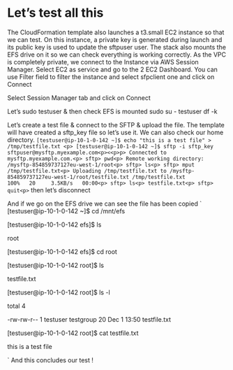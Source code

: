 # Let’s test all this

The CloudFormation template also launches a t3.small EC2 instance so that we can test. On this instance, a private key is generated during launch and its public key is used to update the sftpuser user.
The stack also mounts the EFS drive on it so we can check everything is working correctly.
As the VPC is completely private, we connect to the Instance via AWS Session Manager.
Select EC2 as service and go to the 2 EC2 Dashboard. You can use Filter field to filter the instance and select sfpclient one and click on Connect

Select Session Manager tab and click on Connect


Let’s sudo testuser & then check EFS is mounted
sudo su - testuser
df -k

Let’s create a test file & connect to the SFTP  & upload the file.
The template will have created a sftp_key file so let’s use it.
We can also check our home directory.
`
[testuser@ip-10-1-0-142 ~]$ echo "this is a test file" > /tmp/testfile.txt <p>
[testuser@ip-10-1-0-142 ~]$ sftp -i sftp_key sftpuser@mysftp.myexample.com<p><<p>p>
Connected to mysftp.myexample.com.<p>
sftp> pwd<p>
Remote working directory: /mysftp-854859737127eu-west-1/root<p>
sftp> ls<p>
sftp> mput /tmp/testfile.txt<p>
Uploading /tmp/testfile.txt to /mysftp-854859737127eu-west-1/root/testfile.txt
/tmp/testfile.txt                                                                                              100%   20     3.5KB/s   00:00<p>
sftp> ls<p>
testfile.txt<p>
sftp> quit<p>
`
then let’s disconnect

And  if we go on the EFS drive we can see the file has been copied
`
[testuser@ip-10-1-0-142 ~]$ cd /mnt/efs<p>
[testuser@ip-10-1-0-142 efs]$ ls<p>
root<p>
[testuser@ip-10-1-0-142 efs]$ cd root<p>
[testuser@ip-10-1-0-142 root]$ ls<p>
testfile.txt<p>
[testuser@ip-10-1-0-142 root]$ ls -l<p>

total 4<p>
-rw-rw-r-- 1 testuser testgroup 20 Dec  1 13:50 testfile.txt<p>
[testuser@ip-10-1-0-142 root]$ cat testfile.txt<p>
this is a test file<p>
`
And this concludes our test !
